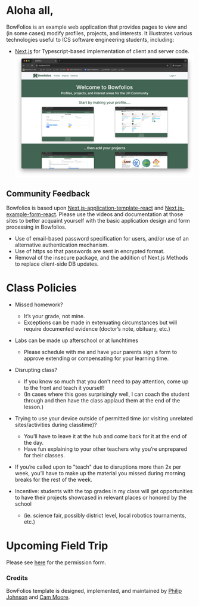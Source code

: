 # Aloha all,

BowFolios is an example web application that provides pages to view and (in some cases) modify profiles, projects, and interests. It illustrates various technologies useful to ICS software engineering students, including:

- [Next.js](https://nextjs.org/) for Typescript-based implementation of client and server code.
![](doc/landing-page.png)

## Community Feedback

Bowfolios is based upon [Next.js-application-template-react](https://ics-software-engineering.github.io/Next.js-application-template-react/) and [Next.js-example-form-react](https://ics-software-engineering.github.io/Next.js-example-form-react/). Please use the videos and documentation at those sites to better acquaint yourself with the basic application design and form processing in Bowfolios.

- Use of email-based password specification for users, and/or use of an alternative authentication mechanism.
- Use of https so that passwords are sent in encrypted format.
- Removal of the insecure package, and the addition of Next.js Methods to replace client-side DB updates.

<!-- ## Walkthrough videos

BowFolios is intended as a model of how an ICS 314 project could be organized and executed. Here are videos that walk you through various aspects of the system:

* [BowFolios Part 1: Application Overview (5 min)](https://www.youtube.com/watch?v=gr55MMWD8ok)
* [BowFolios Part 2: Application Structure and Control Flow (14 min)](https://www.youtube.com/watch?v=LYh06HSYv54)
* [BowFolios Part 3: Data Model, Data Initialization, Publications and Subscriptions (22 min)](https://www.youtube.com/watch?v=2F2Cw5Ipubc)
* [BowFolios Part 4: Forms and Next.js Methods (20 min)](https://www.youtube.com/watch?v=5qim9mXpbTM)
* [BowFolios Part 5: Loading data using Assets (8 min)](https://www.youtube.com/watch?v=NzrTzBPCJPo)
* [BowFolios Part 6: Design Patterns in BowFolios (22 min)](https://www.youtube.com/watch?v=yP-t44HBCPQ)
* [BowFolios Part 7: End-to-End testing in BowFolios (24 min)](https://www.youtube.com/watch?v=B8TSiCLBeaA)
-->

# Class Policies

* Missed homework? 
    * It’s your grade, not mine. 
    * Exceptions can be made in extenuating circumstances but will require documented evidence (doctor’s note, obituary, etc.)

* Labs can be made up afterschool or at lunchtimes
    * Please schedule with me and have your parents sign a form to approve extending or compensating for your learning time.

* Disrupting class? 
    * If you know so much that you don’t need to pay attention, come up to the front and teach it yourself!
    * (In cases where this goes surprisingly well, I can coach the student through and then have the class applaud them at the end of the lesson.)

* Trying to use your device outside of permitted time (or visiting unrelated sites/activities during classtime)? 
    * You’ll have to leave it at the hub and come back for it at the end of the day. 
    * Have fun explaining to your other teachers why you’re unprepared for their classes.

* If you’re called upon to "teach" due to disruptions more than 2x per week, you’ll have to make up the material you missed during morning breaks for the rest of the week.

* Incentive: students with the top grades in my class will get opportunities to have their projects showcased in relevant places or honored by the school
    * (ie. science fair, possibly district level, local robotics tournaments, etc.)

# Upcoming Field Trip
Please see [here](/extras/mock-trip.pdf) for the permission form.

### Credits

BowFolios template is designed, implemented, and maintained by [Philip Johnson](https://philipmjohnson.org) and [Cam Moore](https://cammoore.github.io/).

